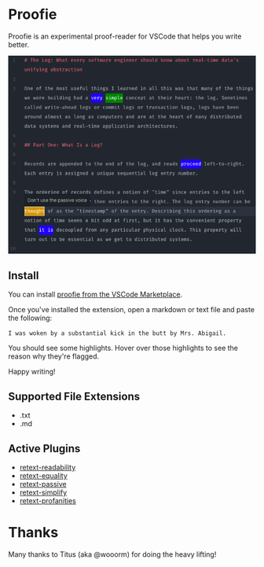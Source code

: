 # Proofie

Proofie is an experimental proof-reader for VSCode that helps you write better.

![Screenshot of Proofie in Action](./assets/log.png)

## Install

You can install [proofie from the VSCode Marketplace](https://marketplace.visualstudio.com/items?itemName=MattMueller.proofie).

Once you've installed the extension, open a markdown or text file and paste the following:

```
I was woken by a substantial kick in the butt by Mrs. Abigail.
```

You should see some highlights. Hover over those highlights to see the reason why they're flagged.

Happy writing!

## Supported File Extensions

- .txt
- .md

## Active Plugins

- [retext-readability](https://github.com/retextjs/retext-readability)
- [retext-equality](https://github.com/retextjs/retext-equality)
- [retext-passive](https://github.com/retextjs/retext-passive)
- [retext-simplify](https://github.com/retextjs/retext-simplify)
- [retext-profanities](https://github.com/retextjs/retext-profanities)

# Thanks

Many thanks to Titus (aka @wooorm) for doing the heavy lifting!
